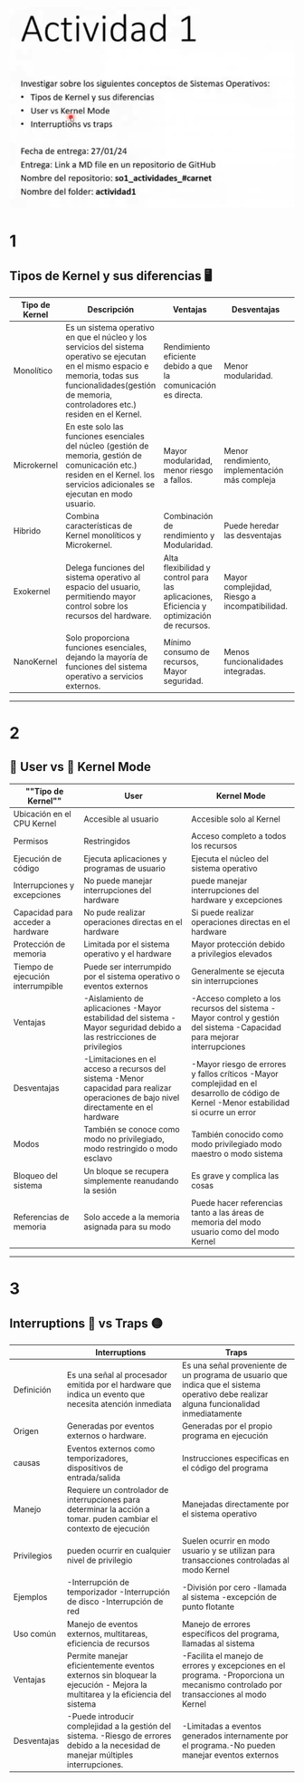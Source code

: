 ![Actividad 1](https://github.com/HenrryBran-Hub/so1_actividades_201314439/blob/main/actividad1/Imagenes/img1.png)

# 1 
## Tipos de Kernel y sus diferencias :desktop_computer:

| Tipo de Kernel       | Descripción     | Ventajas        | Desventajas     | Ejemplos        | Otros puntos    |
|----------------------|-----------------|-----------------|-----------------|-----------------|-----------------|
|Monolítico| Es un sistema operativo en que el núcleo y los servicios del sistema operativo se ejecutan en el mismo espacio e memoria, todas sus funcionalidades(gestión de memoria, controladores etc.) residen en el Kernel.| Rendimiento eficiente debido a que la comunicación es directa.| Menor modularidad.| Linux, Windows, MacOS, FreeBSD| Menor sobrecarga entre módulos|
|Microkernel| En este solo las funciones esenciales del núcleo (gestión de memoria, gestión de comunicación etc.) residen en el Kernel. los servicios adicionales se ejecutan en modo usuario. | Mayor modularidad, menor riesgo a fallos. | Menor rendimiento, implementación más compleja| QNX, MINIX, Hurd. |Los servicios en el espacio del usuario mejoran la estabilidad. |
|Hibrido| Combina características de Kernel monolíticos y Microkernel. |Combinación de rendimiento y Modularidad. |Puede heredar las desventajas| Windows Nt, MacOS X, Solaris. |Equilibra rendimiento y modularidad|
|Exokernel | Delega funciones del sistema operativo al espacio del usuario, permitiendo mayor control sobre los recursos del hardware. |Alta flexibilidad y control para las aplicaciones, Eficiencia y optimización de recursos. |Mayor complejidad, Riesgo a incompatibilidad. | ExoOS, Nemesis. | Mayor control a las aplicaciones por delegación de políticas. |
|NanoKernel | Solo proporciona funciones esenciales, dejando la mayoría de funciones del sistema operativo a servicios externos. | Mínimo consumo de recursos, Mayor seguridad. | Menos funcionalidades integradas. | Sistemas embebidos, como Amoeba, RaOS, RadiOS, L4| Simplicidad y seguridad.|


---

# 2 
## :baby_chick: User vs :rooster: Kernel Mode

| ""Tipo de Kernel""       | User            | Kernel Mode     |
|----------------------|-----------------|-----------------|
|Ubicación en el CPU Kernel |Accesible al usuario |Accesible solo al Kernel |
|Permisos | Restringidos| Acceso completo a todos los recursos|
|Ejecución de código | Ejecuta aplicaciones y programas de usuario |Ejecuta el núcleo del sistema operativo|
|Interrupciones y excepciones |No puede manejar interrupciones del hardware | puede manejar interrupciones del hardware y excepciones|
|Capacidad para acceder a hardware |No pude realizar operaciones directas en el hardware |Si puede realizar operaciones directas en el hardware|
|Protección de memoria | Limitada por el sistema operativo y el hardware | Mayor protección debido a privilegios elevados|
|Tiempo de ejecución interrumpible | Puede ser interrumpido por el sistema operativo o eventos externos | Generalmente se ejecuta sin interrupciones|
|Ventajas|-Aislamiento de aplicaciones -Mayor estabilidad del sistema - Mayor seguridad debido a las restricciones de privilegios|-Acceso completo a los recursos del sistema -Mayor control y gestión del sistema -Capacidad para mejorar interrupciones|
|Desventajas|-Limitaciones en el acceso a recursos del sistema -Menor capacidad para realizar operaciones de bajo nivel directamente en el hardware|-Mayor riesgo de errores y fallos críticos -Mayor complejidad en el desarrollo de código de Kernel -Menor estabilidad si ocurre un error|
|Modos| También se conoce como modo no privilegiado, modo restringido o modo esclavo | También conocido como modo privilegiado modo maestro o modo sistema|
|Bloqueo del sistema | Un bloque se recupera simplemente reanudando la sesión | Es grave y complica las cosas|
|Referencias de memoria | Solo accede a la memoria asignada para su modo | Puede hacer referencias tanto a las áreas de memoria del modo usuario como del modo Kernel|


---

# 3 
## Interruptions :red_circle: vs Traps :yellow_circle:

|                      | Interruptions   | Traps           |
|----------------------|-----------------|-----------------|
|Definición |Es una señal al procesador emitida por el hardware que indica un evento que necesita atención inmediata |Es una señal proveniente de un programa de usuario que indica que el sistema operativo debe realizar alguna funcionalidad inmediatamente|
|Origen | Generadas por eventos externos o hardware. | Generadas por el propio programa en ejecución|
|causas | Eventos externos como temporizadores, dispositivos de entrada/salida | Instrucciones especificas en el código del programa|
|Manejo |Requiere un controlador de interrupciones para determinar la acción a tomar. puden cambiar el contexto de ejecución |Manejadas directamente por el sistema operativo | Pueden generar una excepción en el programa|
|Privilegios | pueden ocurrir en cualquier nivel de privilegio | Suelen ocurrir en modo usuario y se utilizan para transacciones controladas al modo Kernel |
|Ejemplos|-Interrupción de temporizador -Interrupción de disco -Interrupción de red|-División por cero -llamada al sistema -excepción de punto flotante|
|Uso común| Manejo de eventos externos, multitareas, eficiencia de recursos |Manejo de errores específicos del programa, llamadas al sistema|
|Ventajas |Permite manejar eficientemente eventos externos sin bloquear la ejecución - Mejora la multitarea y la eficiencia del sistema| -Facilita el manejo de errores y excepciones en el programa. -Proporciona un mecanismo controlado por transacciones al modo Kernel|
|Desventajas|-Puede introducir complejidad a la gestión del sistema. -Riesgo de errores debido a la necesidad de manejar múltiples interrupciones. |-Limitadas a eventos generados internamente por el programa.-No pueden manejar eventos externos|
